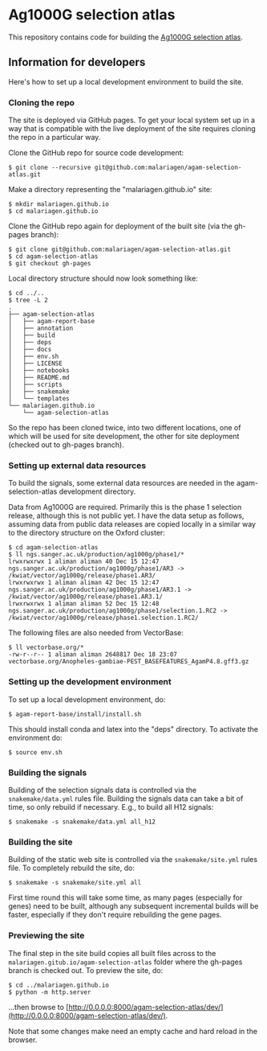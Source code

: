 # Ag1000G selection atlas

This repository contains code for building the [Ag1000G selection atlas](https://malariagen.github.io/agam-selection-atlas/).

## Information for developers

Here's how to set up a local development environment to build the site.

### Cloning the repo

The site is deployed via GitHub pages. To get your local system set up in a way that 
is compatible with the live deployment of the site requires cloning the repo in a 
particular way.

Clone the GitHub repo for source code development:

```
$ git clone --recursive git@github.com:malariagen/agam-selection-atlas.git
```

Make a directory representing the "malariagen.github.io" site:

```
$ mkdir malariagen.github.io
$ cd malariagen.github.io
```

Clone the GitHub repo again for deployment of the built site (via the gh-pages branch):

```
$ git clone git@github.com:malariagen/agam-selection-atlas.git
$ cd agam-selection-atlas
$ git checkout gh-pages
```

Local directory structure should now look something like:

```
$ cd ../..
$ tree -L 2
.
├── agam-selection-atlas
│   ├── agam-report-base
│   ├── annotation
│   ├── build
│   ├── deps
│   ├── docs
│   ├── env.sh
│   ├── LICENSE
│   ├── notebooks
│   ├── README.md
│   ├── scripts
│   ├── snakemake
│   └── templates
└── malariagen.github.io
    └── agam-selection-atlas
```

So the repo has been cloned twice, into two different locations, one of which will be used 
for site development, the other for site deployment (checked out to gh-pages branch). 

### Setting up external data resources

To build the signals, some external data resources are needed in the agam-selection-atlas 
development directory.

Data from Ag1000G are required. Primarily this is the phase 1 selection release, although 
this is not public yet. I have the data setup as follows, assuming data from public data 
releases are copied locally in a similar way to the directory structure on the Oxford 
cluster:

```
$ cd agam-selection-atlas
$ ll ngs.sanger.ac.uk/production/ag1000g/phase1/*
lrwxrwxrwx 1 aliman aliman 40 Dec 15 12:47 ngs.sanger.ac.uk/production/ag1000g/phase1/AR3 -> /kwiat/vector/ag1000g/release/phase1.AR3/
lrwxrwxrwx 1 aliman aliman 42 Dec 15 12:47 ngs.sanger.ac.uk/production/ag1000g/phase1/AR3.1 -> /kwiat/vector/ag1000g/release/phase1.AR3.1/
lrwxrwxrwx 1 aliman aliman 52 Dec 15 12:48 ngs.sanger.ac.uk/production/ag1000g/phase1/selection.1.RC2 -> /kwiat/vector/ag1000g/release/phase1.selection.1.RC2/
```

The following files are also needed from VectorBase:

```
$ ll vectorbase.org/*
-rw-r--r-- 1 aliman aliman 2648817 Dec 18 23:07 vectorbase.org/Anopheles-gambiae-PEST_BASEFEATURES_AgamP4.8.gff3.gz
```

### Setting up the development environment

To set up a local development environment, do:

```
$ agam-report-base/install/install.sh
```

This should install conda and latex into the "deps" directory. To activate the environment
do:

```
$ source env.sh
```

### Building the signals

Building of the selection signals data is controlled via the ``snakemake/data.yml`` rules 
file. Building the signals data can take a bit of time, so only rebuild if necessary. 
E.g., to build all H12 signals:

```
$ snakemake -s snakemake/data.yml all_h12
```

### Building the site

Building of the static web site is controlled via the ``snakemake/site.yml`` rules file.
To completely rebuild the site, do:

```
$ snakemake -s snakemake/site.yml all
```

First time round this will take some time, as many pages (especially for genes) need to be
built, although any subsequent incremental builds will be faster, especially if they don't 
require rebuilding the gene pages.

### Previewing the site

The final step in the site build copies all built files across to the 
``malariagen.gitub.io/agam-selection-atlas`` folder where the gh-pages branch is checked 
out. To preview the site, do:

```
$ cd ../malariagen.github.io
$ python -m http.server
```

...then browse to [http://0.0.0.0:8000/agam-selection-atlas/dev/](http://0.0.0.0:8000/agam-selection-atlas/dev/).

Note that some changes make need an empty cache and hard reload in the browser.
